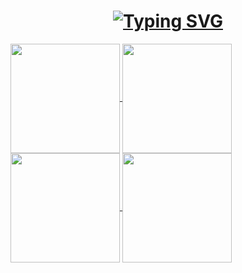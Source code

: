 <h1 align="center">
   <a href="https://git.io/typing-svg"><img src="https://readme-typing-svg.demolab.com?font=Fira+Code&duration=4000&pause=1000&color=F7F7F7&center=true&random=false&width=435&lines=Hi+There!+%F0%9F%91%8B;I'm+Nolan+Reilly!" alt="Typing SVG" /></a>
</h1>

<a href="https://github.com/nolan-reilly/github-readme-stats#gh-dark-mode-only">
  <img height=175 align="center" src="https://github-readme-stats.vercel.app/api?username=nolan-reilly&show_icons=true&hide=prs,contribs&theme=dark"/>
</a>

<a href="https://github.com/nolan-reilly/github-readme-stats#gh-light-mode-only">
  <img height=175 align="center" src="https://github-readme-stats.vercel.app/api?username=nolan-reilly&show_icons=true&hide=prs,contribs&theme=default"/>
</a>

<a href="https://github.com/nolan-reilly/convoychat#gh-dark-mode-only">
  <img height=175 align="center" src="https://github-readme-stats.vercel.app/api/top-langs?username=nolan-reilly&layout=compact&langs_count=8&theme=dark&card_width=320#gh-dark-mode-only" />
</a>

<a href="https://github.com/nolan-reilly/convoychat#gh-light-mode-only">
  <img height=175 align="center" src="https://github-readme-stats.vercel.app/api/top-langs?username=nolan-reilly&layout=compact&langs_count=8&theme=default&card_width=320#gh-dark-mode-only" />
</a>
